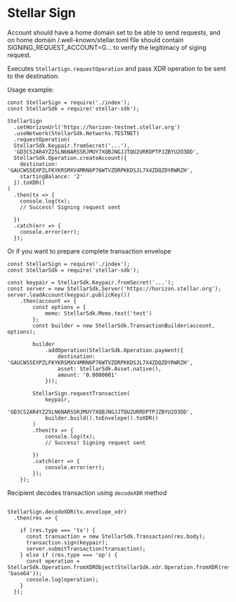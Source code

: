# Stellar Sign

Account should have a home domain set to be able to send requests,
and on home domain /.well-known/stellar.toml file should contain SIGNING_REQUEST_ACCOUNT=G...
to verify the legitimacy of siging request.


Executes `StellarSign.requestOperation` and pass XDR operation to be sent to the destination.

Usage example:

```
const StellarSign = require('./index');
const StellarSdk = require('stellar-sdk');

StellarSign
  .setHorizonUrl('https://horizon-testnet.stellar.org')
  .useNetwork(StellarSdk.Networks.TESTNET)
  .requestOperation(
  StellarSdk.Keypair.fromSecret('...'),
  'GD3CS2AR4YZ25LN6NARSSRJMUY7XQBJNGJJTQU2URRDPTPJZBYU2O3DD',
  StellarSdk.Operation.createAccount({
    destination: 'GAUCWS5EXPZLFKYKRSMXV4MRN6P76WTVZDRPKKDSJL7X4ZDQZDYRWRZH',
    startingBalance: '2'
  }).toXDR()
)
  .then(tx => {
    console.log(tx);
	// Success! Signing request sent

  })
  .catch(err => {
    console.error(err);
  });

```

Or if you want to prepare complete transaction envelope

```
const StellarSign = require('./index');
const StellarSdk = require('stellar-sdk');

const keypair = StellarSdk.Keypair.fromSecret('...');
const server = new StellarSdk.Server('https://horizon.stellar.org');
server.loadAccount(keypair.publicKey())
	.then(account => {
		const options = {
			memo: StellarSdk.Memo.text('test')
		};
		const builder = new StellarSdk.TransactionBuilder(account, options);
		
		builder
			.addOperation(StellarSdk.Operation.payment({
				destination: 'GAUCWS5EXPZLFKYKRSMXV4MRN6P76WTVZDRPKKDSJL7X4ZDQZDYRWRZH',
				asset: StellarSdk.Asset.native(),
				amount: '0.0000001'
			}));
		
		StellarSign.requestTransaction(
			keypair,
			'GD3CS2AR4YZ25LN6NARSSRJMUY7XQBJNGJJTQU2URRDPTPJZBYU2O3DD',
			builder.build().toEnvelope().toXDR()
		)
		.then(tx => {
			console.log(tx);
			// Success! Signing request sent
		
		})
		.catch(err => {
			console.error(err);
		});
    });

```


Recipient decodes transaction using `decodeXDR` method

```
 
StellarSign.decodeXDR(tx.envelope_xdr)
  .then(res => {
	
	if (res.type === 'tx') {
	  const transaction = new StellarSdk.Transaction(res.body);
	  transaction.sign(keypair);
	  server.submitTransaction(transaction);
	} else if (res.type === 'op') {
	  const operation = StellarSdk.Operation.fromXDRObject(StellarSdk.xdr.Operation.fromXDR(res.body, 'base64'));
	  console.log(operation);
	}
  });

```